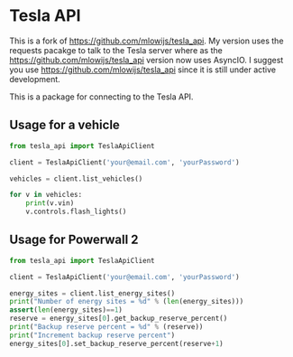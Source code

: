 # Tesla API

This is a fork of https://github.com/mlowijs/tesla_api.  My version
uses the requests pacakge to talk to the Tesla server where as the
https://github.com/mlowijs/tesla_api version now uses AsyncIO.  I
suggest you use https://github.com/mlowijs/tesla_api since it is still
under active development.


This is a package for connecting to the Tesla API.

## Usage for a vehicle

```python
from tesla_api import TeslaApiClient

client = TeslaApiClient('your@email.com', 'yourPassword')

vehicles = client.list_vehicles()

for v in vehicles:
    print(v.vin)
    v.controls.flash_lights()
```


## Usage for Powerwall 2

```python
from tesla_api import TeslaApiClient

client = TeslaApiClient('your@email.com', 'yourPassword')

energy_sites = client.list_energy_sites()
print("Number of energy sites = %d" % (len(energy_sites)))
assert(len(energy_sites)==1)
reserve = energy_sites[0].get_backup_reserve_percent()
print("Backup reserve percent = %d" % (reserve))
print("Increment backup reserve percent")
energy_sites[0].set_backup_reserve_percent(reserve+1)
```
